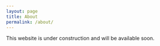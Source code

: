 ```yaml
---
layout: page
title: About
permalink: /about/
---
```


This website is under construction and will be available soon.